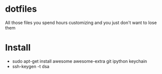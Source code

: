 dotfiles
========

All those files you spend hours customizing and you just don't want to lose them

Install
=======

* sudo apt-get install awesome awesome-extra git ipython keychain
* ssh-keygen -t dsa
